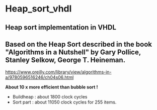 # Heap_sort_vhdl
Heap sort implementation in VHDL
-------------------------------------------------------------
Based on the Heap Sort described in the book "Algorithms in a Nutshell" 
by Gary Pollice, Stanley Selkow, George T. Heineman.
-------------------------------------------------------------


https://www.oreilly.com/library/view/algorithms-in-a/9780596516246/ch04s06.html






 __About 10 x more efficient than bubble sort !__
 * Buildheap : about 1800 clock cycles
 * Sort part : about 11050 clock cycles for 255 items.


